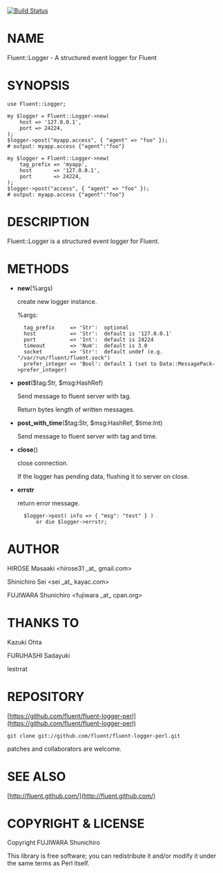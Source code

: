 [![Build Status](https://travis-ci.org/fluent/fluent-logger-perl.svg?branch=master)](https://travis-ci.org/fluent/fluent-logger-perl)
# NAME

Fluent::Logger - A structured event logger for Fluent

# SYNOPSIS

    use Fluent::Logger;
    
    my $logger = Fluent::Logger->new(
        host => '127.0.0.1',
        port => 24224,
    );
    $logger->post("myapp.access", { "agent" => "foo" });
    # output: myapp.access {"agent":"foo"}
    
    my $logger = Fluent::Logger->new(
        tag_prefix => 'myapp',
        host       => '127.0.0.1',
        port       => 24224,
    );
    $logger->post("access", { "agent" => "foo" });
    # output: myapp.access {"agent":"foo"}

# DESCRIPTION

Fluent::Logger is a structured event logger for Fluent.

# METHODS

- **new**(%args)

    create new logger instance.

    %args:

        tag_prefix     => 'Str':  optional
        host           => 'Str':  default is '127.0.0.1'
        port           => 'Int':  default is 24224
        timeout        => 'Num':  default is 3.0
        socket         => 'Str':  default undef (e.g. "/var/run/fluent/fluent.sock")
        prefer_integer => 'Bool': default 1 (set to Data::MessagePack->prefer_integer)

- **post**($tag:Str, $msg:HashRef)

    Send message to fluent server with tag.

    Return bytes length of written messages.

- **post\_with\_time**($tag:Str, $msg:HashRef, $time:Int)

    Send message to fluent server with tag and time.

- **close**()

    close connection.

    If the logger has pending data, flushing it to server on close.

- **errstr**

    return error message.

        $logger->post( info => { "msg": "test" } )
            or die $logger->errstr;

# AUTHOR

HIROSE Masaaki <hirose31 \_at\_ gmail.com>

Shinichiro Sei <sei \_at\_ kayac.com>

FUJIWARA Shunichiro <fujiwara \_at\_ cpan.org>

# THANKS TO

Kazuki Ohta

FURUHASHI Sadayuki

lestrrat

# REPOSITORY

[https://github.com/fluent/fluent-logger-perl](https://github.com/fluent/fluent-logger-perl)

    git clone git://github.com/fluent/fluent-logger-perl.git

patches and collaborators are welcome.

# SEE ALSO

[http://fluent.github.com/](http://fluent.github.com/)

# COPYRIGHT & LICENSE

Copyright FUJIWARA Shunichiro

This library is free software; you can redistribute it and/or modify
it under the same terms as Perl itself.

